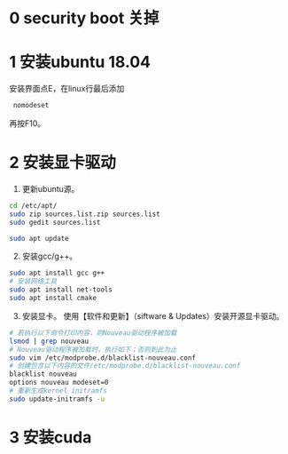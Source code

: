 
# 0 security boot 关掉

# 1 安装ubuntu 18.04
安装界面点E，在linux行最后添加
```bash
 nomodeset
```
再按F10。

# 2 安装显卡驱动


1. 更新ubuntu源。
```bash
cd /etc/apt/
sudo zip sources.list.zip sources.list
sudo gedit sources.list

sudo apt update
```
2. 安装gcc/g++。
```bash
sudo apt install gcc g++
# 安装网络工具
sudo apt install net-tools
sudo apt install cmake
```

3. 安装显卡。
使用【软件和更新】（siftware & Updates）安装开源显卡驱动。

```bash
# 若执行以下命令打印内容，则Nouveau驱动程序被加载
lsmod | grep nouveau
# Nouveau驱动程序被加载时，执行如下；否则到此为止
sudo vim /etc/modprobe.d/blacklist-nouveau.conf
# 创建包含以下内容的文件/etc/modprobe.d/blacklist-nouveau.conf
blacklist nouveau
options nouveau modeset=0
# 重新生成kernel initramfs
sudo update-initramfs -u
```

# 3 安装cuda

